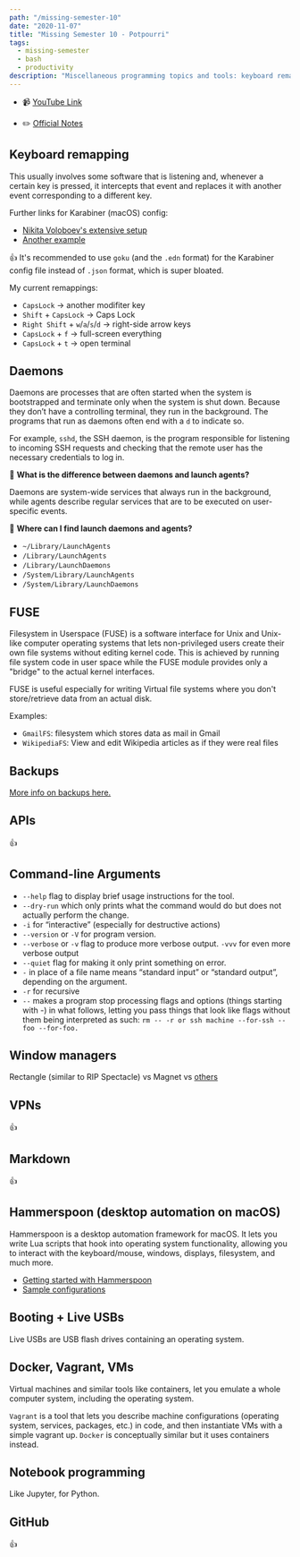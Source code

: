 ```yaml
---
path: "/missing-semester-10"
date: "2020-11-07"
title: "Missing Semester 10 - Potpourri"
tags:
  - missing-semester
  - bash
  - productivity
description: "Miscellaneous programming topics and tools: keyboard remapping, daemons, virtual machines and more 💪"
---
```


- 📹 [YouTube Link](https://www.youtube.com/watch?v=JZDt-PRq0uo&feature=emb_logo)

- ✏️ [Official Notes](https://missing.csail.mit.edu/2020/potpourri/)

## Keyboard remapping

This usually involves some software that is listening and, whenever a certain key is pressed, it intercepts that event and replaces it with another event corresponding to a different key.

Further links for Karabiner (macOS) config:

- [Nikita Voloboev's extensive setup](//wiki.nikitavoloboev.xyz/macos/macos-apps/karabiner)
- [Another example](https://blog.jkl.gg/hacking-your-keyboard/)

👍 It's recommended to use `goku` (and the `.edn` format) for the Karabiner config file instead of `.json` format, which is super bloated.

My current remappings:

- `CapsLock` -> another modifiter key
- `Shift` + `CapsLock` -> Caps Lock
- `Right Shift` + `w`/`a`/`s`/`d` -> right-side arrow keys
- `CapsLock` + `f` -> full-screen everything
- `CapsLock` + `t` -> open terminal

## Daemons

Daemons are processes that are often started when the system is bootstrapped and terminate only when the system is shut down. Because they don’t have a controlling terminal, they run in the background. The programs that run as daemons often end with a `d` to indicate so.

For example, `sshd`, the SSH daemon, is the program responsible for listening to incoming SSH requests and checking that the remote user has the necessary credentials to log in.

🤔 **What is the difference between daemons and launch agents?**

Daemons are system-wide services that always run in the background, while agents describe regular services that are to be executed on user-specific events.

🤔 **Where can I find launch daemons and agents?**

- `~/Library/LaunchAgents`
- `/Library/LaunchAgents`
- `/Library/LaunchDaemons`
- `/System/Library/LaunchAgents`
- `/System/Library/LaunchDaemons`

## FUSE

Filesystem in Userspace (FUSE) is a software interface for Unix and Unix-like computer operating systems that lets non-privileged users create their own file systems without editing kernel code. This is achieved by running file system code in user space while the FUSE module provides only a "bridge" to the actual kernel interfaces.

FUSE is useful especially for writing Virtual file systems where you don't store/retrieve data from an actual disk.

Examples:

- `GmailFS`: filesystem which stores data as mail in Gmail
- `WikipediaFS`: View and edit Wikipedia articles as if they were real files

## Backups

[More info on backups here.](https://missing.csail.mit.edu/2019/backups/)

## APIs

👍

## Command-line Arguments

- `--help` flag to display brief usage instructions for the tool.
- `--dry-run` which only prints what the command would do but does not actually perform the change.
- `-i` for “interactive” (especially for destructive actions)
- `--version` or `-V` for program version.
- `--verbose` or `-v` flag to produce more verbose output. `-vvv` for even more verbose output
- `--quiet` flag for making it only print something on error.
- `-` in place of a file name means “standard input” or “standard output”, depending on the argument.
- `-r` for recursive
- `--` makes a program stop processing flags and options (things starting with -) in what follows, letting you pass things that look like flags without them being interpreted as such: `rm -- -r or ssh machine --for-ssh -- foo --for-foo.`

## Window managers

Rectangle (similar to RIP Spectacle) vs Magnet vs [others](https://www.producthunt.com/ask/2355-what-s-the-best-window-manager-for-mac)

## VPNs

👍

## Markdown

👍

## Hammerspoon (desktop automation on macOS)

Hammerspoon is a desktop automation framework for macOS. It lets you write Lua scripts that hook into operating system functionality, allowing you to interact with the keyboard/mouse, windows, displays, filesystem, and much more.

- [Getting started with Hammerspoon](https://www.hammerspoon.org/go/)
- [Sample configurations](https://github.com/Hammerspoon/hammerspoon/wiki/Sample-Configurations)

## Booting + Live USBs

Live USBs are USB flash drives containing an operating system.

## Docker, Vagrant, VMs

Virtual machines and similar tools like containers, let you emulate a whole computer system, including the operating system.

`Vagrant` is a tool that lets you describe machine configurations (operating system, services, packages, etc.) in code, and then instantiate VMs with a simple vagrant up. `Docker` is conceptually similar but it uses containers instead.

## Notebook programming

Like Jupyter, for Python.

## GitHub

👍
